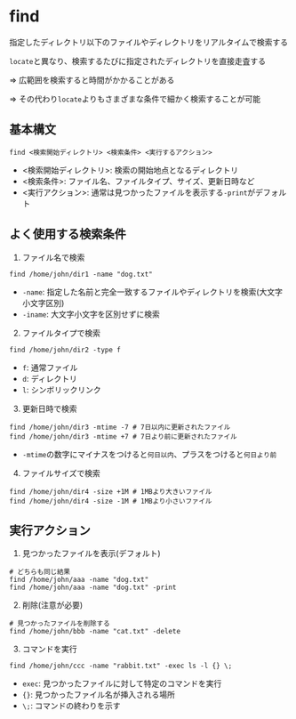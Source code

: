 # find
指定したディレクトリ以下のファイルやディレクトリをリアルタイムで検索する

`locate`と異なり、検索するたびに指定されたディレクトリを直接走査する

=> 広範囲を検索すると時間がかかることがある

=> その代わり`locate`よりもさまざまな条件で細かく検索することが可能

## 基本構文

```
find <検索開始ディレクトリ> <検索条件> <実行するアクション>
```

- <検索開始ディレクトリ>: 検索の開始地点となるディレクトリ
- <検索条件>: ファイル名、ファイルタイプ、サイズ、更新日時など
- <実行アクション>: 通常は見つかったファイルを表示する`-print`がデフォルト

## よく使用する検索条件

1. ファイル名で検索

```
find /home/john/dir1 -name "dog.txt"
```

- `-name`: 指定した名前と完全一致するファイルやディレクトリを検索(大文字小文字区別)
- `-iname`: 大文字小文字を区別せずに検索

2. ファイルタイプで検索

```
find /home/john/dir2 -type f
```

- `f`: 通常ファイル
- `d`: ディレクトリ
- `l`: シンボリックリンク

3. 更新日時で検索

```
find /home/john/dir3 -mtime -7 # 7日以内に更新されたファイル
find /home/john/dir3 -mtime +7 # 7日より前に更新されたファイル
```

- `-mtime`の数字にマイナスをつけると`何日以内`、プラスをつけると`何日より前`

4. ファイルサイズで検索

```
find /home/john/dir4 -size +1M # 1MBより大きいファイル
find /home/john/dir4 -size -1M # 1MBより小さいファイル
```

## 実行アクション

1. 見つかったファイルを表示(デフォルト)

```
# どちらも同じ結果
find /home/john/aaa -name "dog.txt"
find /home/john/aaa -name "dog.txt" -print
```

2. 削除(注意が必要)

```
# 見つかったファイルを削除する
find /home/john/bbb -name "cat.txt" -delete
```

3. コマンドを実行

```
find /home/john/ccc -name "rabbit.txt" -exec ls -l {} \;
```

- `exec`: 見つかったファイルに対して特定のコマンドを実行
- `{}`: 見つかったファイル名が挿入される場所
- `\;`: コマンドの終わりを示す

